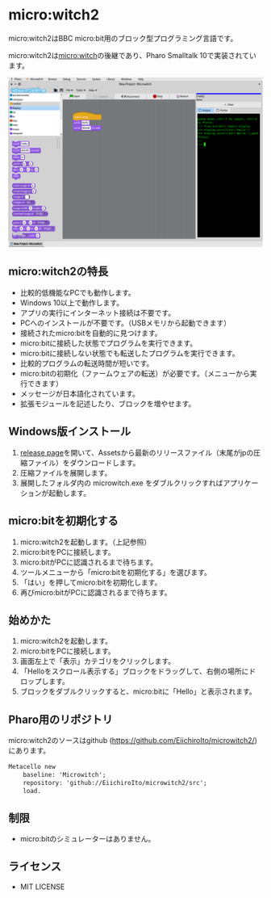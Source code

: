 # micro:witch2
micro:witch2はBBC micro:bit用のブロック型プログラミング言語です。

micro:witch2は[micro:witch](https://github.com/EiichiroIto/microwitch)の後継であり、Pharo Smalltalk 10で実装されています。

![screenshot1](https://github.com/EiichiroIto/microwitch2/raw/main/misc/PharoScreenshot.png)

## micro:witch2の特長
- 比較的低機能なPCでも動作します。
- Windows 10以上で動作します。
- アプリの実行にインターネット接続は不要です。
- PCへのインストールが不要です。（USBメモリから起動できます）
- 接続されたmicro:bitを自動的に見つけます。
- micro:bitに接続した状態でプログラムを実行できます。
- micro:bitに接続しない状態でも転送したプログラムを実行できます。
- 比較的プログラムの転送時間が短いです。
- micro:bitの初期化（ファームウェアの転送）が必要です。（メニューから実行できます）
- メッセージが日本語化されています。
- 拡張モジュールを記述したり、ブロックを増やせます。

## Windows版インストール
1. [release page](https://github.com/EiichiroIto/microwitch2/releases)を開いて、Assetsから最新のリリースファイル（末尾がjpの圧縮ファイル）をダウンロードします。
2. 圧縮ファイルを展開します。
3. 展開したフォルダ内の microwitch.exe をダブルクリックすればアプリケーションが起動します。

## micro:bitを初期化する
1. micro:witch2を起動します。（上記参照）
2. micro:bitをPCに接続します。
3. micro:bitがPCに認識されるまで待ちます。
4. ツールメニューから「micro:bitを初期化する」を選びます。
5. 「はい」を押してmicro:bitを初期化します。
6. 再びmicro:bitがPCに認識されるまで待ちます。

## 始めかた
1. micro:witch2を起動します。
2. micro:bitをPCに接続します。
3. 画面左上で「表示」カテゴリをクリックします。
4. 「Helloをスクロール表示する」ブロックをドラッグして、右側の場所にドロップします。
5. ブロックをダブルクリックすると、micro:bitに「Hello」と表示されます。

## Pharo用のリポジトリ
micro:witch2のソースはgithub (https://github.com/EiichiroIto/microwitch2/) にあります。

```
Metacello new
    baseline: 'Microwitch';
    repository: 'github://EiichiroIto/microwitch2/src';
    load.
```

## 制限
- micro:bitのシミュレーターはありません。

## ライセンス
- MIT LICENSE

